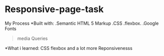# Responsive-page-task
My Process
*Built with:
.Semantic HTML 5 Markup
.CSS
.flexbox.
.Google Fonts
>media Queries

*What i learned:
CSS flexbox and a lot more
Reponsivenesss
